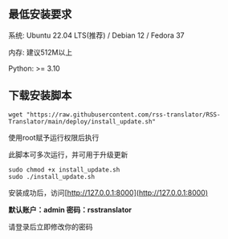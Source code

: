## 最低安装要求

系统: Ubuntu 22.04 LTS(推荐) / Debian 12 / Fedora 37

内存: 建议512M以上

Python: >= 3.10

## 下载安装脚本

`wget "https://raw.githubusercontent.com/rss-translator/RSS-Translator/main/deploy/install_update.sh"`

使用root赋予运行权限后执行

此脚本可多次运行，并可用于升级更新

```
sudo chmod +x install_update.sh
sudo ./install_update.sh
```

安装成功后，访问[http://127.0.0.1:8000](http://127.0.0.1:8000)

**默认账户：admin 密码：rsstranslator**

请登录后立即修改你的密码
